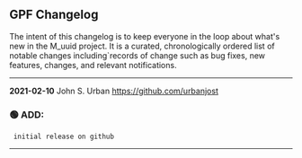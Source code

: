 ## GPF Changelog

The intent of this changelog is to keep everyone in the loop about
what's new in the M_uuid  project. It is a curated, chronologically ordered
list of notable changes including`records of change such as bug fixes,
new features, changes, and relevant notifications.

---
**2021-02-10**  John S. Urban  <https://github.com/urbanjost>

### :green_circle: ADD:
     initial release on github
---

<!--
   - [x] manpage
   - [x] demo program
   - [ ] unit test
### :orange_circle: DIFF:
       + renamed ADVICE(3f) to ALERT(3f)
### :green_circle: ADD:
       + advice(3f) was added to provide a standardized message format simply.
### :red_circle: FIX:
       + </bo> did not work on several terminal types, changed it to a more
         universally accepted value.
-->
